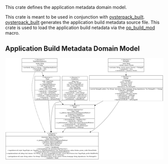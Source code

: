 This crate defines the application metadata domain model.

This crate is meant to be used in conjunction with [oysterpack_built](https://crates.io/crates/oysterpack_built).
[oysterpack_built](https://crates.io/crates/oysterpack_built) generates the application build
metadata source file. This crate is used to load the application build netadata via the
[op_build_mod](macro.op_build_mod.html) macro.

## Application Build Metadata Domain Model
![Application build-time metadata domain model](doc/oysterpack_app_metadata/ml.svg)
